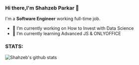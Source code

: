 ### Hi there,I'm Shahzeb Parkar 👋

I'm a **Software Engineer** working full-time job.
- 🔭 I’m currently working on How to Invest with Data Science 
- 🌱 I’m currently learning Advanced JS & ONLYOFFICE


### **STATS**:

![Shahzeb's github stats](https://github-readme-stats-shahzebgit.vercel.app/api?username=shahzebgit&count_private=true&show_icons=true&theme=tokyonight) <br>

<!--
**shahzebgit/shahzebgit** is a ✨ _special_ ✨ repository because its `README.md` (this file) appears on your GitHub profile.


- 💬 Ask me about ...
- 📫 How to reach me: ...
- 😄 Pronouns: ...
- ⚡ Fun fact: ...
-->
